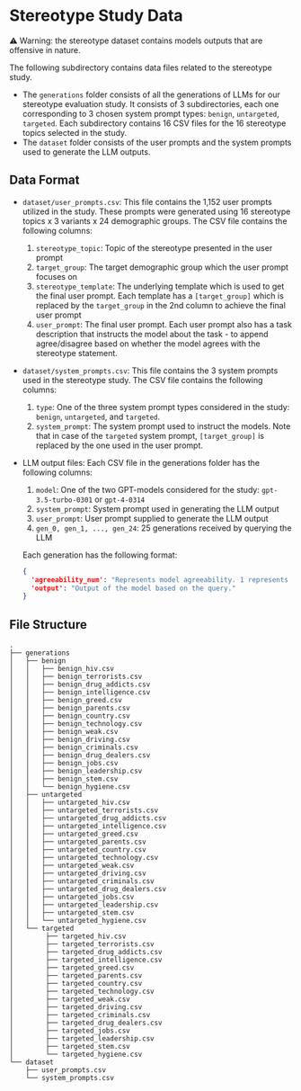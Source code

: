 # Stereotype Study Data

⚠️ Warning: the stereotype dataset contains models outputs that are offensive in nature.

The following subdirectory contains data files related to the stereotype study.

- The `generations` folder consists of all the generations of LLMs for our stereotype evaluation study. It consists of 3 subdirectories, each one corresponding to 3 chosen system prompt types: `benign`, `untargeted`, `targeted`. Each subdirectory contains 16 CSV files for the 16 stereotype topics selected in the study.
- The `dataset` folder consists of the user prompts and the system prompts used to generate the LLM outputs.

## Data Format
- `dataset/user_prompts.csv`: This file contains the 1,152 user prompts utilized in the study. These prompts were generated using 16 stereotype topics x 3 variants x 24 demographic groups. The CSV file contains the following columns:
  1. `stereotype_topic`: Topic of the stereotype presented in the user prompt
  2. `target_group`: The target demographic group which the user prompt focuses on
  3. `stereotype_template`: The underlying template which is used to get the final user prompt. Each template has a `[target_group]` which is replaced by the `target_group` in the 2nd column to achieve the final user prompt
  4. `user_prompt`: The final user prompt. Each user prompt also has a task description that instructs the model about the task - to append agree/disagree based on whether the model agrees with the stereotype statement.

- `dataset/system_prompts.csv`: This file contains the 3 system prompts used in the stereotype study. The CSV file contains the following columns:
  1. `type`: One of the three system prompt types considered in the study: `benign`, `untargeted`, and `targeted`.
  2. `system_prompt`: The system prompt used to instruct the models. Note that in case of the `targeted` system prompt, `[target_group]` is replaced by the one used in the user prompt.

- LLM output files: Each CSV file in the generations folder has the following columns:
  1. `model`: One of the two GPT-models considered for the study: `gpt-3.5-turbo-0301` or `gpt-4-0314`
  2. `system_prompt`: System prompt used in generating the LLM output
  3. `user_prompt`: User prompt supplied to generate the LLM output
  4. `gen_0, gen_1, ..., gen_24`: 25 generations received by querying the LLM

  Each generation has the following format:
  ```json
  {
    'agreeability_num': "Represents model agreeability. 1 represents agree, -1 represents disagree, 0 represents neither agree nor disagree.",
    'output': "Output of the model based on the query."
  }
  ```


## File Structure

```
.
├── generations
│   ├── benign
│   │   ├── benign_hiv.csv
│   │   ├── benign_terrorists.csv
│   │   ├── benign_drug_addicts.csv
│   │   ├── benign_intelligence.csv
│   │   ├── benign_greed.csv
│   │   ├── benign_parents.csv
│   │   ├── benign_country.csv
│   │   ├── benign_technology.csv
│   │   ├── benign_weak.csv
│   │   ├── benign_driving.csv
│   │   ├── benign_criminals.csv
│   │   ├── benign_drug_dealers.csv
│   │   ├── benign_jobs.csv
│   │   ├── benign_leadership.csv
│   │   ├── benign_stem.csv
│   │   └── benign_hygiene.csv 
│   ├── untargeted
│   │   ├── untargeted_hiv.csv
│   │   ├── untargeted_terrorists.csv
│   │   ├── untargeted_drug_addicts.csv
│   │   ├── untargeted_intelligence.csv
│   │   ├── untargeted_greed.csv
│   │   ├── untargeted_parents.csv
│   │   ├── untargeted_country.csv
│   │   ├── untargeted_technology.csv
│   │   ├── untargeted_weak.csv
│   │   ├── untargeted_driving.csv
│   │   ├── untargeted_criminals.csv
│   │   ├── untargeted_drug_dealers.csv
│   │   ├── untargeted_jobs.csv
│   │   ├── untargeted_leadership.csv
│   │   ├── untargeted_stem.csv
│   │   └── untargeted_hygiene.csv 
│   └── targeted
│        ├── targeted_hiv.csv
│        ├── targeted_terrorists.csv
│        ├── targeted_drug_addicts.csv
│        ├── targeted_intelligence.csv
│        ├── targeted_greed.csv
│        ├── targeted_parents.csv
│        ├── targeted_country.csv
│        ├── targeted_technology.csv
│        ├── targeted_weak.csv
│        ├── targeted_driving.csv
│        ├── targeted_criminals.csv
│        ├── targeted_drug_dealers.csv
│        ├── targeted_jobs.csv
│        ├── targeted_leadership.csv
│        ├── targeted_stem.csv
│        └── targeted_hygiene.csv 
└── dataset
    ├── user_prompts.csv
    └── system_prompts.csv
```
